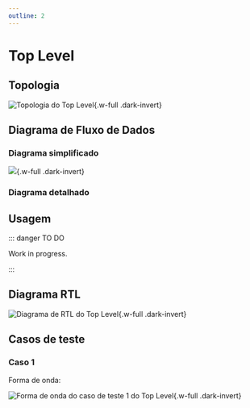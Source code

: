 ```yaml
---
outline: 2
---
```


# Top Level

## Topologia

<pan-container>

![Topologia do Top Level](/images/reference/report_components/top_level.drawio.svg){.w-full .dark-invert}

</pan-container>

## Diagrama de Fluxo de Dados

### Diagrama simplificado

<pan-container>

![](/images/reference/components/top_level_pipeline.drawio.svg){.w-full .dark-invert}

</pan-container>

### Diagrama detalhado

<pan-container selector=".mermaid">

<!--@include: @<!--@include: @/.includes/top_level-topology.md-->

</pan-container>

## Usagem

::: danger TO DO

Work in progress.

:::

## Diagrama RTL

<pan-container>

![Diagrama de RTL do Top Level](/images/reference/components/top_level_netlist.svg){.w-full .dark-invert}

</pan-container>

## Casos de teste

### Caso 1 <Badge type="info" text="tb_top_level_case_1" />

Forma de onda:

<pan-container :grid="false">

![Forma de onda do caso de teste 1 do Top Level](/images/reference/components/tb_top_level_case_1.svg){.w-full .dark-invert}

</pan-container>
